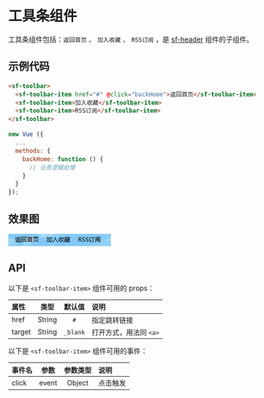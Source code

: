 # 工具条组件
工具条组件包括：`返回首页` 、 `加入收藏` 、 `RSS订阅` ，是 [sf-header](./header.html) 组件的子组件。

## 示例代码

```html
<sf-toolbar>
  <sf-toolbar-item href="#" @click="backHome">返回首页</sf-toolbar-item>
  <sf-toolbar-item>加入收藏</sf-toolbar-item>
  <sf-toolbar-item>RSS订阅</sf-toolbar-item>
</sf-toolbar>
```

```js
new Vue ({
  ...
  methods: {
    backHome: function () {
      // 业务逻辑处理
    }
  }
});
```

## 效果图

![preview](./media/toolbar.png)

## API

以下是 `<sf-toolbar-item>` 组件可用的 props：

| 属性 | 类型 | 默认值 | 说明 |
| :--- | :---: | :---: | :--- |
| href | String | `#` | 指定跳转链接 |
| target | String | `_blank` | 打开方式，用法同 `<a>` |

以下是 `<sf-toolbar-item>` 组件可用的事件：

| 事件名 | 参数 | 参数类型 | 说明 |
| :--- | :---: | :---: | :--- |
| click | event | Object | 点击触发 |
